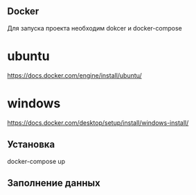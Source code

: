 ## Docker

Для запуска проекта необходим dokcer и docker-compose

# ubuntu

https://docs.docker.com/engine/install/ubuntu/

# windows

https://docs.docker.com/desktop/setup/install/windows-install/

## Установка

docker-compose up

## Заполнение данных
